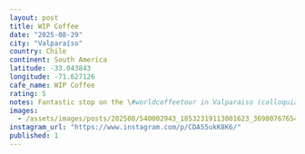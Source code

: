 ```yaml
---
layout: post
title: WIP Coffee
date: "2025-08-29"
city: "Valparaíso"
country: Chile
continent: South America
latitude: -33.043843
longitude: -71.627126
cafe_name: WIP Coffee
rating: 5
notes: Fantastic stop on the \#worldcoffeetour in Valparaiso (colloquially known as Valpoloco) this cafe was superb. The pour over was mellow and black tea ish, made with single origin Bolivian beans.
images:
  - /assets/images/posts/202508/540002943_18532319113001623_3698076765435720430_n_18388956865192801.jpg
instagram_url: "https://www.instagram.com/p/CDA55ukK8K6/"
published: 1
---
```

